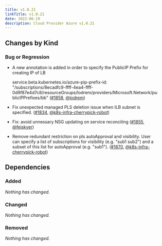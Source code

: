 ```yaml
---
title: v1.0.21
linkTitle: v1.0.21
date: 2022-06-19
description: Cloud Provider Azure v1.0.21
---
```



## Changes by Kind

### Bug or Regression

- A new annotation is added in order to specify the PublicIP Prefix for creating IP of LB
  
  service.beta.kubernetes.io/azure-pip-prefix-id: "/subscriptions/8ecadfc9-ffff-4ea4-ffff-0d9f87e4d7c8/resourceGroups/lodrem/providers/Microsoft.Network/publicIPPrefixes/bb" ([#1858](https://github.com/kubernetes-sigs/cloud-provider-azure/pull/1858), [@lodrem](https://github.com/lodrem))
- Fix unexpected managed PLS deletion issue when ILB subnet is specified. ([#1834](https://github.com/kubernetes-sigs/cloud-provider-azure/pull/1834), [@k8s-infra-cherrypick-robot](https://github.com/k8s-infra-cherrypick-robot))
- Fix: avoid unnessary NSG updating on service reconciling ([#1855](https://github.com/kubernetes-sigs/cloud-provider-azure/pull/1855), [@feiskyer](https://github.com/feiskyer))
- Remove redundant restriction on pls autoApproval and visibility.
  User can specify a list of subscriptions for visibility (e.g. "sub1 sub2") and a subset of this list for autoApproval (e.g. "sub1"). ([#1870](https://github.com/kubernetes-sigs/cloud-provider-azure/pull/1870), [@k8s-infra-cherrypick-robot](https://github.com/k8s-infra-cherrypick-robot))

## Dependencies

### Added
_Nothing has changed._

### Changed
_Nothing has changed._

### Removed
_Nothing has changed._
